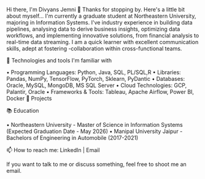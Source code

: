 Hi there, I'm Divyans Jemni 👋
Thanks for stopping by. Here's a little bit about myself...
I'm currently a graduate student at Northeastern University, majoring in Information Systems. I've industry experience in building data pipelines, analysing data to derive business insights, optimizing data workflows, and implementing innovative solutions, from financial analysis to real-time data streaming. I am a quick learner with excellent communication skills, adept at fostering -collaboration within cross-functional teams.

🔧 Technologies and tools I'm familiar with

•	Programming Languages: Python, Java, SQL, PL/SQL,R
•	Libraries: Pandas, NumPy, TensorFlow, PyTorch, Sklearn, PyDantic
•	Databases: Oracle, MySQL, MongoDB, MS SQL Server
•	Cloud Technologies: GCP, Palantir, Oracle 
•	Frameworks & Tools: Tableau, Apache Airflow, Power BI, Docker
🚀 Projects

📚 Education

•	Northeastern University - Master of Science in Information Systems (Expected Graduation Date - May 2026)
•	Manipal University Jaipur - Bachelors of Engineering in Automobile (2017-2021)

📫 How to reach me: LinkedIn | Email 

If you want to talk to me or discuss something, feel free to shoot me an email.


